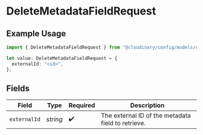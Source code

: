 # DeleteMetadataFieldRequest

## Example Usage

```typescript
import { DeleteMetadataFieldRequest } from "@cloudinary/config/models/operations";

let value: DeleteMetadataFieldRequest = {
  externalId: "<id>",
};
```

## Fields

| Field                                              | Type                                               | Required                                           | Description                                        |
| -------------------------------------------------- | -------------------------------------------------- | -------------------------------------------------- | -------------------------------------------------- |
| `externalId`                                       | *string*                                           | :heavy_check_mark:                                 | The external ID of the metadata field to retrieve. |